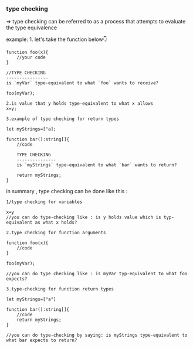 ### type checking

=> type checking can be referred to as a process that attempts to evaluate the type equivalence

example: 1. let's take the function below👇

    function foo(x){
        //your code
    }

    //TYPE CHECKING
    ----------------
    is `myVar` type-equivalent to what `foo` wants to receive?

    foo(myVar);

    2.is value that y holds type-equivalent to what x allows
    x=y;

    3.example of type checking for return types

    let myStrings=["a];

    function bar():string[]{
        //code

        TYPE CHECKING
        ---------------
        is `myStrings` type-equivalent to what `bar` wants to return?

        return myStrings;
    }

in summary , type checking can be done like this :

    1/type checking for variables

    x=y
    //you can do type-checking like : is y holds value which is typ-equivalent as what x holds?

    2.type checking for function arguments

    function foo(x){
        //code
    }

    foo(myVar);

    //you can do type checking like : is myVar typ-equivalent to what foo expects?

    3.type-checking for function return types

    let myStrings=["a"]

    function bar():string[]{
        //code
        return myStrings; 
    }

    //you can do type-checking by saying: is myStrings type-equivalent to what bar expects to return?